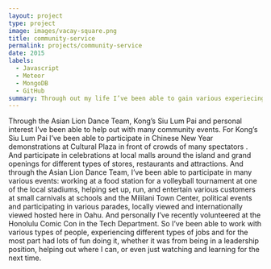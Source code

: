 ```yaml
---
layout: project
type: project
image: images/vacay-square.png
title: community-service
permalink: projects/community-service
date: 2015
labels:
  - Javascript
  - Meteor
  - MongoDB
  - GitHub
summary: Through out my life I’ve been able to gain various experiecing by volunteering in many community service projects.
---
```


Through the Asian Lion Dance Team, Kong’s Siu Lum Pai and personal interest I’ve been able to help out with many community events.  For Kong’s Siu Lum Pai I’ve been able to participate in Chinese New Year demonstrations at Cultural Plaza in front of crowds of many spectators .  And participate in celebrations at local malls around the island and grand openings for different types of stores, restaurants and attractions.  And through the Asian Lion Dance Team, I’ve been able to participate in many various events: working at a food station for a volleyball tournament at one of the local stadiums, helping set up, run, and entertain various customers at small carnivals at schools and the Mililani Town Center, political events and participating in various parades, locally viewed and internationally viewed hosted here in Oahu.  And personally I’ve recently volunteered at the Honolulu Comic Con in the Tech Department.  So I’ve been able to work with various types of people, experiencing different types of jobs and for the most part had lots of fun doing it, whether it was from being in a leadership position, helping out where I can, or even just watching and learning for the next time.
